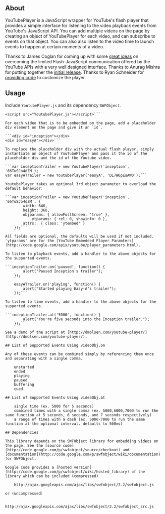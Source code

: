 ## About

YouTubePlayer is a JavaScript wrapper for YouTube's flash player that provides a simple interface for listening to the video playback events from YouTube's JavaScript API. You can add multiple videos on the page by creating an object of YouTubePlayer for each video, and can subscribe to events on that object. You can also also listen to the video time to launch events to happen at certain moments of a video.
	
Thanks to James Coglan for coming up with some [great ideas](http://blog.jcoglan.com/2008/05/22/dispatching-youtube-api-events-to-individual-javascript-objects/) on overcoming the limited Flash-JavaScript communication offered by the YouTube APIs with a very well designed interface. Thanks to Anurag Mishra for putting together the [initial release](https://github.com/AnuragMishra/YoutubePlayer). Thanks to Ryan Schneider for [providing code](https://github.com/ryanschneider/YoutubePlayer/blob/master/YoutubePlayer.js) to customize the player.

## Usage

Include `YoutubePlayer.js` and its dependency `SWFObject`.

```<script src="http://ajax.googleapis.com/ajax/libs/swfobject/2.2/swfobject.js"></script>
<script src="YoutubePlayer.js"></script>```

For each video that is to be embedded on the page, add a placeholder div element on the page and give it an `id`.

```<div id="inception"></div>
<div id="easyA"></div>```

To replace the placeholder div with the actual flash player, simply instantiate an object of YouTubePlayer and pass it the id of the placeholder div and the id of the Youtube video.

```var inceptionTrailer = new YoutubePlayer('inception', '66TuSJo4dZM');
var easyATrailer = new YoutubePlayer('easyA', 'DL7W6pEuAW0');```
	
YoutubePlayer takes an optional 3rd object parameter to overload the default behavior:

```var inceptionTrailer = new YoutubePlayer('inception', '66TuSJo4dZM', {
	    width: 640,
	    height: 360,
	    objparams: { allowFullScreen: "true" },
			ytparams: { rel: 0, showinfo: 0 },
	    attrs:  { class: 'ytembed' }
	});```

All fields are optional, the defaults will be used if not included. 'ytparams' are for the [YouTube Embedded Player Paramters](http://code.google.com/apis/youtube/player_parameters.html).

To listen to playback events, add a handler to the above objects for the supported events.

```inceptionTrailer.on('paused', function() {
		alert("Paused Inception's trailer");
	});

	easyATrailer.on('playing', function() {
		alert("Started playing Easy-A's trailer");
	});```
	
To listen to time events, add a handler to the above objects for the supported events.

```inceptionTrailer.at('5000', function() {
		alert("You're five seconds into the Inception trailer.");
	});```

See a demo of the script at [http://dmolsen.com/youtube-player/](http://dmolsen.com/youtube-player/).

## List of Supported Events Using videoObj.on

Any of these events can be combined simply by referencing them once and separating with a single comma.

	unstarted
	ended
	playing
	paused
	buffering
	cued
	
## List of Supported Events Using videoObj.at

	single time (ex. 5000 for 5 seconds)
	combined times with a single comma (ex. 5000,6000,7000 to run the same function at 5 seconds, 6 seconds, and 7 seconds respectively)
	a range of times with a dash (ex. 5000-7000 to run the same function at the optional interval. defaults to 500ms)

## Dependencies

This library depends on the SWFObject library for embedding videos on the page. See the [source code](http://code.google.com/p/swfobject/source/checkout) and [documentation](http://code.google.com/p/swfobject/wiki/documentation) for SWFObject. 

Google Code provides a [hosted version](http://code.google.com/p/swfobject/wiki/hosted_library) of the library which can be included (compressed)

	http://ajax.googleapis.com/ajax/libs/swfobject/2.2/swfobject.js
	
or (uncompressed)

	http://ajax.googleapis.com/ajax/libs/swfobject/2.2/swfobject_src.js
